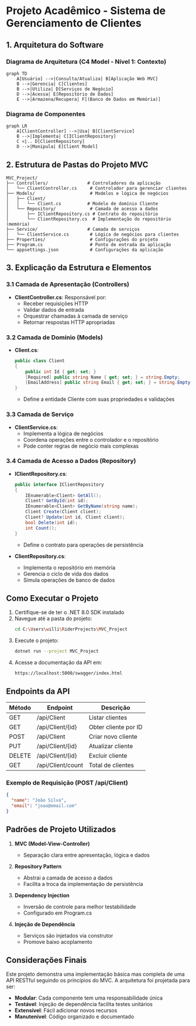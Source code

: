 # Projeto Acadêmico - Sistema de Gerenciamento de Clientes

## 1. Arquitetura do Software

### Diagrama de Arquitetura (C4 Model - Nível 1: Contexto)
```mermaid
graph TD
    A[Usuário] -->|Consulta/Atualiza| B[Aplicação Web MVC]
    B -->|Gerencia| C[Clientes]
    B -->|Utiliza| D[Serviços de Negócio]
    D -->|Acessa| E[Repositório de Dados]
    E -->|Armazena/Recupera| F[(Banco de Dados em Memória)]
```

### Diagrama de Componentes
```mermaid
graph LR
    A[ClientController] -->|Usa| B[ClientService]
    B -->|Implementa| C[IClientRepository]
    C <|.. D[ClientRepository]
    D -->|Manipula| E[Client Model]
```

## 2. Estrutura de Pastas do Projeto MVC

```
MVC_Project/
├── Controllers/               # Controladores da aplicação
│   └── ClientController.cs     # Controlador para gerenciar clientes
├── Models/                     # Modelos e lógica de negócios
│   ├── Client/                 
│   │   └── Client.cs          # Modelo de domínio Cliente
│   └── Repository/             # Camada de acesso a dados
│       ├── IClientRepository.cs # Contrato do repositório
│       └── ClientRepository.cs  # Implementação do repositório (memória)
├── Service/                   # Camada de serviços
│   └── ClientService.cs        # Lógica de negócios para clientes
├── Properties/                 # Configurações do projeto
├── Program.cs                  # Ponto de entrada da aplicação
└── appsettings.json            # Configurações da aplicação
```

## 3. Explicação da Estrutura e Elementos

### 3.1 Camada de Apresentação (Controllers)
- **ClientController.cs**: Responsável por:
  - Receber requisições HTTP
  - Validar dados de entrada
  - Orquestrar chamadas à camada de serviço
  - Retornar respostas HTTP apropriadas

### 3.2 Camada de Domínio (Models)
- **Client.cs**:
  ```csharp
  public class Client
  {
      public int Id { get; set; }
      [Required] public string Name { get; set; } = string.Empty;
      [EmailAddress] public string Email { get; set; } = string.Empty;
  }
  ```
  - Define a entidade Cliente com suas propriedades e validações

### 3.3 Camada de Serviço
- **ClientService.cs**:
  - Implementa a lógica de negócios
  - Coordena operações entre o controlador e o repositório
  - Pode conter regras de negócio mais complexas

### 3.4 Camada de Acesso a Dados (Repository)
- **IClientRepository.cs**:
  ```csharp
  public interface IClientRepository
  {
      IEnumerable<Client> GetAll();
      Client? GetById(int id);
      IEnumerable<Client> GetByName(string name);
      Client Create(Client client);
      Client? Update(int id, Client client);
      bool Delete(int id);
      int Count();
  }
  ```
  - Define o contrato para operações de persistência

- **ClientRepository.cs**:
  - Implementa o repositório em memória
  - Gerencia o ciclo de vida dos dados
  - Simula operações de banco de dados

## Como Executar o Projeto

1. Certifique-se de ter o .NET 8.0 SDK instalado
2. Navegue até a pasta do projeto:
   ```bash
   cd C:\Users\willi\RiderProjects\MVC_Project
   ```
3. Execute o projeto:
   ```bash
   dotnet run --project MVC_Project
   ```
4. Acesse a documentação da API em:
   ```
   https://localhost:5000/swagger/index.html
   ```

## Endpoints da API

| Método | Endpoint | Descrição |
|--------|----------|------------|
| GET    | /api/Client | Listar clientes |
| GET    | /api/Client/{id} | Obter cliente por ID |
| POST   | /api/Client | Criar novo cliente |
| PUT    | /api/Client/{id} | Atualizar cliente |
| DELETE | /api/Client/{id} | Excluir cliente |
| GET    | /api/Client/count | Total de clientes |

### Exemplo de Requisição (POST /api/Client)
```json
{
  "name": "João Silva",
  "email": "joao@email.com"
}
```

## Padrões de Projeto Utilizados

1. **MVC (Model-View-Controller)**
   - Separação clara entre apresentação, lógica e dados

2. **Repository Pattern**
   - Abstrai a camada de acesso a dados
   - Facilita a troca da implementação de persistência

3. **Dependency Injection**
   - Inversão de controle para melhor testabilidade
   - Configurado em Program.cs

4. **Injeção de Dependência**
   - Serviços são injetados via construtor
   - Promove baixo acoplamento

## Considerações Finais

Este projeto demonstra uma implementação básica mas completa de uma API RESTful seguindo os princípios do MVC. A arquitetura foi projetada para ser:
- **Modular**: Cada componente tem uma responsabilidade única
- **Testável**: Injeção de dependência facilita testes unitários
- **Extensível**: Fácil adicionar novos recursos
- **Manutenível**: Código organizado e documentado